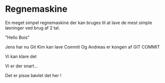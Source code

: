# Regnemaskine
En meget simpel regnemaskine der kan bruges til at lave de mest simple løsninger ved brug af 2 tal.


"Hello Bois"

Jens har nu Git
Kim kan lave Commit
Og Andreas er kongen af GIT COMMIT


Vi kan klare det

Vi er der snart...

Det er pisse bøvlet det her !
